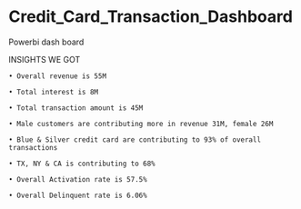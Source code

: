 # Credit_Card_Transaction_Dashboard
Powerbi dash board

INSIGHTS WE GOT


	• Overall revenue is 55M

	• Total interest is 8M

	• Total transaction amount is 45M

	• Male customers are contributing more in revenue 31M, female 26M

	• Blue & Silver credit card are contributing to 93% of overall transactions

	• TX, NY & CA is contributing to 68%

	• Overall Activation rate is 57.5%

	• Overall Delinquent rate is 6.06%
